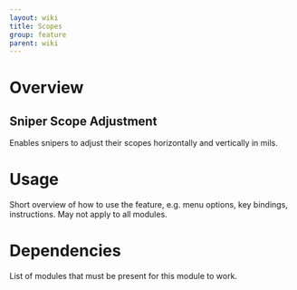 ```yaml
---
layout: wiki
title: Scopes
group: feature
parent: wiki
---
```

# Overview
## Sniper Scope Adjustment
Enables snipers to adjust their scopes horizontally and vertically in mils.

# Usage
Short overview of how to use the feature, e.g. menu options, key bindings, 
instructions. May not apply to all modules.

# Dependencies
List of modules that must be present for this module to work.
